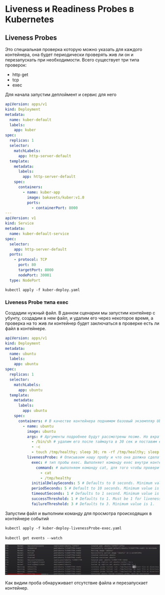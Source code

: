 # Liveness и Readiness Probes в Kubernetes

## Liveness Probes

Это специальная проверка которую можно указать для каждого контейнера, она будет периодически проверять жив ли он и
перезапускать при необходимости. Всего существует три типа проверок:

- http get
- tcp
- exec

Для начала запустим деплоймент и сервис для него

```yaml
apiVersion: apps/v1
kind: Deployment
metadata:
  name: kuber-default
  labels:
    app: kuber
spec:
  replicas: 1
  selector:
    matchLabels:
      app: http-server-default
  template:
    metadata:
      labels:
        app: http-server-default
    spec:
      containers:
        - name: kuber-app
          image: bakavets/kuber:v1.0
          ports:
            - containerPort: 8000
---
apiVersion: v1
kind: Service
metadata:
  name: kuber-default-service
spec:
  selector:
    app: http-server-default
  ports:
    - protocol: TCP
      port: 80
      targetPort: 8000
      nodePort: 30001
  type: NodePort
```

    kubectl apply -f kuber-deploy.yaml

### Liveness Probe типа exec

Создадим нужный файл. В данном сценарии мы запустим контейнер с убунту, создадим в нем файл, и удалим его через
некоторое время, а проверка на то жив ли контейнер будет заключаться в проверке есть ли файл в контейнере.

```yaml
apiVersion: apps/v1
kind: Deployment
metadata:
  name: ubuntu
  labels:
    app: ubuntu
spec:
  replicas: 1
  selector:
    matchLabels:
      app: ubuntu
  template:
    metadata:
      labels:
        app: ubuntu
    spec:
      containers: # В качестве контейнера поднимем базовый экземпляр Ubuntu
        - name: ubuntu
          image: ubuntu
          args: # Аргументы подробнее будут рассмотрены позже. Но вкратце мы создадим файл с именем healthy, затем  
            - /bin/sh # удалим его после таймаута в 30 сек и поставим еще один таймаут на 600 сек.
            - -c
            - touch /tmp/healthy; sleep 30; rm -rf /tmp/healthy; sleep 600
          livenessProbe: # Описываем нашу пробу и что она должна сделать
            exec: # тип пробы exec. Выполняет команду exec внутри контейнера и смотрит на возвращаемое ей значение (0 - успешно, остальное - нет). 
              command: # выполняем команду cat, для того чтобы проверить существует ли файл.
                - cat
                - /tmp/healthy
            initialDelaySeconds: 5 # Defaults to 0 seconds. Minimum value is 0.
            periodSeconds: 5 # Default to 10 seconds. Minimum value is 1.
            timeoutSeconds: 1 # Defaults to 1 second. Minimum value is 1.
            successThreshold: 1 # Defaults to 1. Must be 1 for liveness and startup Probes. Minimum value is 1.
            failureThreshold: 3 # Defaults to 3. Minimum value is 1.
```

Запустим файл и выполним команду для просмотра происходящих в контейнере событий

    kubectl apply -f kuber-deploy-livenessProbe-exec.yaml

    kubectl get events --watch

![img.png](img.png)

Как видим проба обнаруживает отсутствие файла и перезапускает контейнер.
